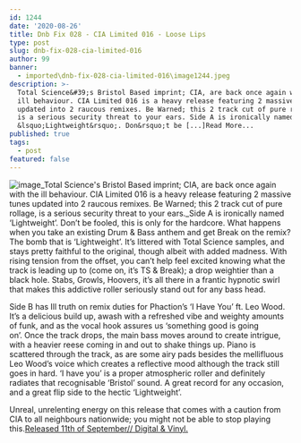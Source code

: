 ```yaml
---
id: 1244
date: '2020-08-26'
title: Dnb Fix 028 - CIA Limited 016 - Loose Lips
type: post
slug: dnb-fix-028-cia-limited-016
author: 99
banner:
  - imported\dnb-fix-028-cia-limited-016\image1244.jpeg
description: >-
  Total Science&#39;s Bristol Based imprint; CIA, are back once again with the
  ill behaviour. CIA Limited 016 is a heavy release featuring 2 massive tunes
  updated into 2 raucous remixes. Be Warned; this 2 track cut of pure rollage,
  is a serious security threat to your ears. Side A is ironically named
  &lsquo;Lightweight&rsquo;. Don&rsquo;t be [...]Read More...
published: true
tags:
  - post
featured: false
---
```

![image](../imported\dnb-fix-028-cia-limited-016\image1244.jpeg)_Total Science's Bristol Based imprint; CIA, are back once again with the ill behaviour. CIA Limited 016 is a heavy release featuring 2 massive tunes updated into 2 raucous remixes. Be Warned; this 2 track cut of pure rollage, is a serious security threat to your ears._Side A is ironically named ‘Lightweight’. Don’t be fooled, this is only for the hardcore. What happens when you take an existing Drum & Bass anthem and get Break on the remix? The bomb that is ‘Lightweight’. It’s littered with Total Science samples, and stays pretty faithful to the original, though albeit with added madness. With rising tension from the offset, you can’t help feel excited knowing what the track is leading up to (come on, it’s TS & Break); a drop weightier than a black hole. Stabs, Growls, Hoovers, it’s all there in a frantic hypnotic swirl that makes this addictive roller seriously stand out for any bass head.

Side B has Ill truth on remix duties for Phaction’s ‘I Have You’ ft. Leo Wood. It’s a delicious build up, awash with a refreshed vibe and weighty amounts of funk, and as the vocal hook assures us ‘something good is going on’. Once the track drops, the main bass moves around to create intrigue, with a heavier reese coming in and out to shake things up. Piano is scattered through the track, as are some airy pads besides the mellifluous Leo Wood’s voice which creates a reflective mood although the track still goes in hard. ‘I have you’ is a proper atmospheric roller and definitely radiates that recognisable ‘Bristol’ sound. A great record for any occasion, and a great flip side to the hectic ‘Lightweight’. 

Unreal, unrelenting energy on this release that comes with a caution from CIA to all neighbours nationwide; you might not be able to stop playing this.[Released 11th of September// Digital & Vinyl.](https://ciarecords1.bandcamp.com/album/cia-limited-016)
